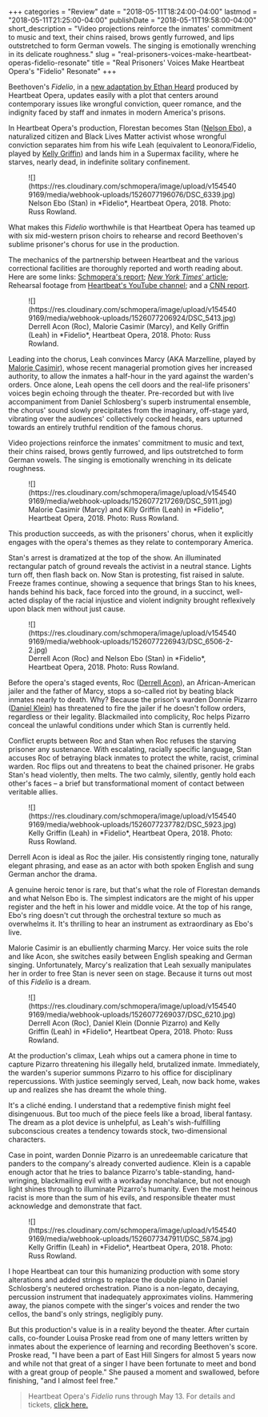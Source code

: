 +++
categories = "Review"
date = "2018-05-11T18:24:00-04:00"
lastmod = "2018-05-11T21:25:00-04:00"
publishDate = "2018-05-11T19:58:00-04:00"
short_description = "Video projections reinforce the inmates&#039; commitment to music and text, their chins raised, brows gently furrowed, and lips outstretched to form German vowels. The singing is emotionally wrenching in its delicate roughness."
slug = "real-prisoners-voices-make-heartbeat-operas-fidelio-resonate"
title = "Real Prisoners&#039; Voices Make Heartbeat Opera&#039;s &quot;Fidelio&quot; Resonate"
+++

Beethoven's *Fidelio*, in a [new adaptation by Ethan Heard](/fidelio-still-political-in-2018/) produced by Heartbeat Opera, updates easily with a plot that centers around contemporary issues like wrongful conviction, queer romance, and the indignity faced by staff and inmates in modern America's prisons.
 
In Heartbeat Opera's production, Florestan becomes Stan ([Nelson Ebo](/talking-with-singers-nelson-ebo/)), a naturalized citizen and Black Lives Matter activist whose wrongful conviction separates him from his wife Leah (equivalent to Leonora/Fidelio, played by [Kelly Griffin](/scene/people/kelly-griffin/)) and lands him in a Supermax facility, where he starves, nearly dead, in indefinite solitary confinement.

<figure data-type="image">
![](https://res.cloudinary.com/schmopera/image/upload/v1545409169/media/webhook-uploads/1526077196076/DSC_6339.jpg)
<figcaption>Nelson Ebo (Stan) in *Fidelio*, Heartbeat Opera, 2018. Photo: Russ Rowland.</figcaption>
</figure>
 
What makes this *Fidelio* worthwhile is that Heartbeat Opera has teamed up with six mid-western prison choirs to rehearse and record Beethoven's sublime prisoner's chorus for use in the production.
 
The mechanics of the partnership between Heartbeat and the various correctional facilities are thoroughly reported and worth reading about. Here are some links: [Schmopera's report](/fidelio-still-political-in-2018/); [*New York Times*' article](https://www.nytimes.com/2018/05/04/arts/music/beethoven-opera-fidelio.html); Rehearsal footage from [Heartbeat's YouTube channel](https://www.youtube.com/watch?v=J_ipFPVLUS8); and a [CNN report](https://www.cnn.com/2018/03/23/us/prisoners-beethoven-opera-trnd/index.html).

<figure data-type="image">
![](https://res.cloudinary.com/schmopera/image/upload/v1545409169/media/webhook-uploads/1526077206924/DSC_5413.jpg)
<figcaption>Derrell Acon (Roc), Malorie Casimir (Marcy), and Kelly Griffin (Leah) in *Fidelio*, Heartbeat Opera, 2018. Photo: Russ Rowland.</figcaption>
</figure>
 
Leading into the chorus, Leah convinces Marcy (AKA Marzelline, played by [Malorie Casimir](/scene/people/malorie-casimir/)), whose recent managerial promotion gives her increased authority, to allow the inmates a half-hour in the yard against the warden's orders. Once alone, Leah opens the cell doors and the real-life prisoners' voices begin echoing through the theater. Pre-recorded but with live accompaniment from Daniel Schlosberg's superb instrumental ensemble, the chorus' sound slowly precipitates from the imaginary, off-stage yard, vibrating over the audiences' collectively cocked heads, ears upturned towards an entirely truthful rendition of the famous chorus.

Video projections reinforce the inmates' commitment to music and text, their chins raised, brows gently furrowed, and lips outstretched to form German vowels. The singing is emotionally wrenching in its delicate roughness.

<figure data-type="image">
![](https://res.cloudinary.com/schmopera/image/upload/v1545409169/media/webhook-uploads/1526077217269/DSC_5911.jpg)
<figcaption>Malorie Casimir (Marcy) and Killy Griffin (Leah) in *Fidelio*, Heartbeat Opera, 2018. Photo: Russ Rowland.</figcaption>
</figure>

This production succeeds, as with the prisoners' chorus, when it explicitly engages with the opera's themes as they relate to contemporary America.
 
Stan's arrest is dramatized at the top of the show. An illuminated rectangular patch of ground reveals the activist in a neutral stance. Lights turn off, then flash back on. Now Stan is protesting, fist raised in salute. Freeze frames continue, showing a sequence that brings Stan to his knees, hands behind his back, face forced into the ground, in a succinct, well-acted display of the racial injustice and violent indignity brought reflexively upon black men without just cause.

<figure data-type="image">
![](https://res.cloudinary.com/schmopera/image/upload/v1545409169/media/webhook-uploads/1526077226943/DSC_6506-2-2.jpg)
<figcaption>Derrell Acon (Roc) and Nelson Ebo (Stan) in *Fidelio*, Heartbeat Opera, 2018. Photo: Russ Rowland.</figcaption>
</figure>
 
Before the opera's staged events, Roc ([Derrell Acon](/scene/people/derrell-acon/)), an African-American jailer and the father of Marcy, stops a so-called riot by beating black inmates nearly to death. Why? Because the prison's warden Donnie Pizarro ([Daniel Klein](/scene/people/donnie-pizarro/)) has threatened to fire the jailer if he doesn't follow orders, regardless or their legality. Blackmailed into complicity, Roc helps Pizarro conceal the unlawful conditions under which Stan is currently held.
 
Conflict erupts between Roc and Stan when Roc refuses the starving prisoner any sustenance. With escalating, racially specific language, Stan accuses Roc of betraying black inmates to protect the white, racist, criminal warden. Roc flips out and threatens to beat the chained prisoner. He grabs Stan's head violently, then melts. The two calmly, silently, gently hold each other's faces – a brief but transformational moment of contact between veritable allies.

<figure data-type="image">
![](https://res.cloudinary.com/schmopera/image/upload/v1545409169/media/webhook-uploads/1526077237782/DSC_5923.jpg)
<figcaption>Kelly Griffin (Leah) in *Fidelio*, Heartbeat Opera, 2018. Photo: Russ Rowland.</figcaption>
</figure>
 
Derrell Acon is ideal as Roc the jailer. His consistently ringing tone, naturally elegant phrasing, and ease as an actor with both spoken English and sung German anchor the drama.
 
A genuine heroic tenor is rare, but that's what the role of Florestan demands and what Nelson Ebo is. The simplest indicators are the might of his upper register and the heft in his lower and middle voice. At the top of his range, Ebo's ring doesn't cut through the orchestral texture so much as overwhelms it. It's thrilling to hear an instrument as extraordinary as Ebo's live.

Malorie Casimir is an ebulliently charming Marcy. Her voice suits the role and like Acon, she switches easily between English speaking and German singing. Unfortunately, Marcy's realization that Leah sexually manipulates her in order to free Stan is never seen on stage. Because it turns out most of this *Fidelio* is a dream.

<figure data-type="image">
![](https://res.cloudinary.com/schmopera/image/upload/v1545409169/media/webhook-uploads/1526077269037/DSC_6210.jpg)
<figcaption>Derrell Acon (Roc), Daniel Klein (Donnie Pizarro) and Kelly Griffin (Leah) in *Fidelio*, Heartbeat Opera, 2018. Photo: Russ Rowland.</figcaption>
</figure>
 
At the production's climax, Leah whips out a camera phone in time to capture Pizarro threatening his illegally held, brutalized inmate. Immediately, the warden's superior summons Pizarro to his office for disciplinary repercussions. With justice seemingly served, Leah, now back home, wakes up and realizes she has dreamt the whole thing.

It's a cliché ending. I understand that a redemptive finish might feel disingenuous. But too much of the piece feels like a broad, liberal fantasy. The dream as a plot device is unhelpful, as Leah's wish-fulfilling subconscious creates a tendency towards stock, two-dimensional characters.
 
Case in point, warden Donnie Pizarro is an unredeemable caricature that panders to the company's already converted audience. Klein is a capable enough actor that he tries to balance Pizarro's table-standing, hand-wringing, blackmailing evil with a workaday nonchalance, but not enough light shines through to illuminate Pizarro's humanity. Even the most heinous racist is more than the sum of his evils, and responsible theater must acknowledge and demonstrate that fact.

<figure data-type="image">
![](https://res.cloudinary.com/schmopera/image/upload/v1545409169/media/webhook-uploads/1526077347911/DSC_5874.jpg)
<figcaption>Kelly Griffin (Leah) in *Fidelio*, Heartbeat Opera, 2018. Photo: Russ Rowland.</figcaption>
</figure>

I hope Heartbeat can tour this humanizing production with some story alterations and added strings to replace the double piano in Daniel Schlosberg's neutered orchestration. Piano is a non-legato, decaying, percussion instrument that inadequately approximates violins. Hammering away, the pianos compete with the singer's voices and render the two cellos, the band's only strings, negligibly puny.
 
But this production's value is in a reality beyond the theater. After curtain calls, co-founder Louisa Proske read from one of many letters written by inmates about the experience of learning and recording Beethoven's score. Proske read, "I have been a part of East Hill Singers for almost 5 years now and while not that great of a singer I have been fortunate to meet and bond with a great group of people." She paused a moment and swallowed, before finishing, "and I almost feel free."

>Heartbeat Opera's *Fidelio* runs through May 13. For details and tickets, [click here.](http://www.heartbeatopera.org/fidelio/)
